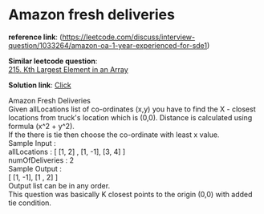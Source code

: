 # Amazon fresh deliveries  
**reference link**: (https://leetcode.com/discuss/interview-question/1033264/amazon-oa-1-year-experienced-for-sde1)  

**Similar leetcode question**:   
[215. Kth Largest Element in an Array](https://leetcode.com/problems/kth-largest-element-in-an-array/)  

**Solution link**: [Click](/AlgorithmProblems/215.Kth%20Largest%20Element%20in%20an%20Array/215.Kth-Largest-Element-in-an-Array.py)  

Amazon Fresh Deliveries  
Given allLocations list of co-ordinates (x,y) you have to find the X - closest locations from truck's location which is (0,0). Distance is calculated using formula (x^2 + y^2).  
If the there is tie then choose the co-ordinate with least x value.  
Sample Input :  
allLocations : [ [1, 2] , [1, -1], [3, 4] ]  
numOfDeliveries : 2  
Sample Output :  
[ [1, -1], [1 , 2] ]  
Output list can be in any order.  
This question was basically K closest points to the origin (0,0) with added tie condition.  
